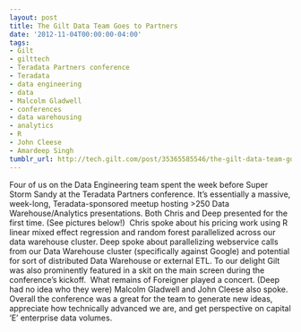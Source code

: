 ```yaml
---
layout: post
title: The Gilt Data Team Goes to Partners
date: '2012-11-04T00:00:00-04:00'
tags:
- Gilt
- gilttech
- Teradata Partners conference
- Teradata
- data engineering
- data
- Malcolm Gladwell
- conferences
- data warehousing
- analytics
- R
- John Cleese
- Amardeep Singh
tumblr_url: http://tech.gilt.com/post/35365585546/the-gilt-data-team-goes-to-partners
---
```

Four of us on the Data Engineering team spent the week before Super Storm Sandy at the Teradata Partners conference. It’s essentially a massive, week-long, Teradata-sponsored meetup hosting >250 Data Warehouse/Analytics presentations.
Both Chris and Deep presented for the first time. (See pictures below!) 
Chris spoke about his pricing work using R linear mixed effect regression and random forest parallelized across our data warehouse cluster.
Deep spoke about parallelizing webservice calls from our Data Warehouse cluster (specifically against Google) and potential for sort of distributed Data Warehouse or external ETL.
To our delight Gilt was also prominently featured in a skit on the main screen during the conference’s kickoff. 
What remains of Foreigner played a concert. (Deep had no idea who they were) Malcolm Gladwell and John Cleese also spoke.
Overall the conference was a great for the team to generate new ideas, appreciate how technically advanced we are, and get perspective on capital ‘E’ enterprise data volumes. 
